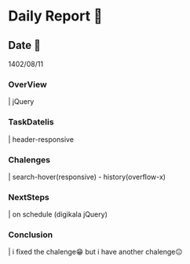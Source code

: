 # Daily Report 🙂

## Date 📅
 1402/08/11

### OverView
| jQuery

### TaskDatelis
| header-responsive

### Chalenges 
| search-hover(responsive) - history(overflow-x)

### NextSteps
| on schedule (digikala jQuery) 

### Conclusion
| i fixed the chalenge😁 but i have another chalenge😐